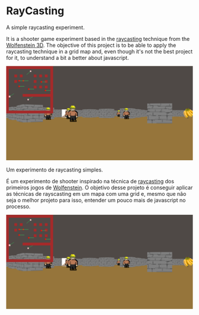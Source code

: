 # RayCasting
A simple raycasting experiment.

It is a shooter game experiment based in the [raycasting](https://pt.wikipedia.org/wiki/Ray_casting) technique from the [Wolfenstein 3D](https://en.wikipedia.org/wiki/Wolfenstein_3D). The objective of this project is to be able to apply the raycasting technique in a grid map and, even though it's not the best project for it, to understand a bit a better about javascript.

![plot](./imgs/readimg.png)

Um experimento de raycasting simples.

É um experimento de shooter inspirado na técnica de [raycasting](https://pt.wikipedia.org/wiki/Ray_casting) dos primeiros jogos de [Wolfenstein](https://pt.m.wikipedia.org/wiki/Wolfenstein_3D).
O objetivo desse projeto é conseguir aplicar as técnicas de rayscasting
em um mapa com uma grid e, mesmo que não seja o melhor projeto para isso, entender um pouco mais de javascript no processo.

![plot](./imgs/readimg.png)
